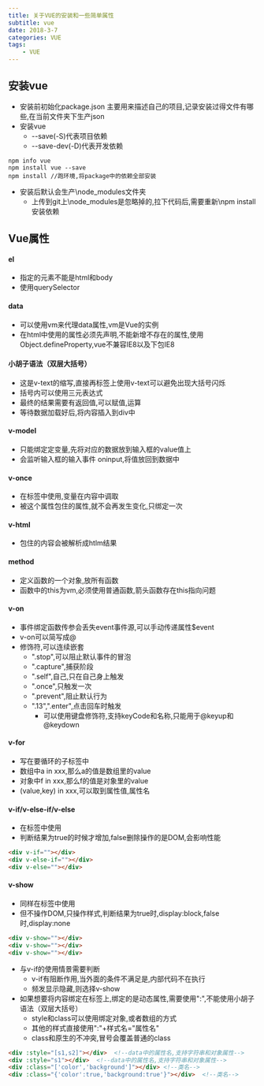 ```yaml
---
title: 关于VUE的安装和一些简单属性
subtitle: vue
date: 2018-3-7
categories: VUE
tags: 
    - VUE
---
```

## 安装vue
+ 安装前初始化package.json 主要用来描述自己的项目,记录安装过得文件有哪些,在当前文件夹下生产json
+ 安装vue
    + --save(-S)代表项目依赖
    + --save-dev(-D)代表开发依赖
```
npm info vue
npm install vue --save
npm install //跑环境,将package中的依赖全部安装
```
+ 安装后默认会生产\node_modules文件夹
    + 上传到git上\node_modules是忽略掉的,拉下代码后,需要重新\npm install安装依赖


## Vue属性

#### el
+ 指定的元素不能是html和body
+ 使用querySelector

#### data
+ 可以使用vm来代理data属性,vm是Vue的实例
+ 在html中使用的属性必须先声明,不能新增不存在的属性,使用Object.defineProperty,vue不兼容IE8以及下包IE8

#### 小胡子语法（双层大括号）
+ 这是v-text的缩写,直接再标签上使用v-text可以避免出现大括号闪烁
+ 括号内可以使用三元表达式
+ 最终的结果需要有返回值,可以赋值,运算
+ 等待数据加载好后,将内容插入到div中

#### v-model
+ 只能绑定定变量,先将对应的数据放到输入框的value值上
+ 会监听输入框的输入事件 oninput,将值放回到数据中

#### v-once
+ 在标签中使用,变量在内容中调取
+ 被这个属性包住的属性,就不会再发生变化,只绑定一次

#### v-html
+ 包住的内容会被解析成htlm结果

#### method
+ 定义函数的一个对象,放所有函数
+ 函数中的this为vm,必须使用普通函数,箭头函数存在this指向问题

#### v-on
+ 事件绑定函数传参会丢失event事件源,可以手动传递属性$event
+ v-on可以简写成@
+ 修饰符,可以连续嵌套
    + ".stop",可以阻止默认事件的冒泡
    + ".capture",捕获阶段
    + ".self",自己,只在自己身上触发
    + ".once",只触发一次
    + ".prevent",阻止默认行为
    + ".13",".enter",点击回车时触发      
        + 可以使用键盘修饰符,支持keyCode和名称,只能用于@keyup和@keydown

#### v-for
+ 写在要循环的子标签中
+ 数组中a in xxx,那么a的值是数组里的value
+ 对象中f in xxx,那么f的值是对象里的value
+ (value,key) in xxx,可以取到属性值,属性名

#### v-if/v-else-if/v-else
+ 在标签中使用
+ 判断结果为true的时候才增加,false删除操作的是DOM,会影响性能
```html
<div v-if=""></div>
<div v-else-if=""></div>
<div v-else=""></div>
```

#### v-show
+ 同样在标签中使用
+ 但不操作DOM,只操作样式,判断结果为true时,display:block,false时,display:none
```html
<div v-show=""></div>
<div v-show=""></div>
<div v-show=""></div>
```

+ 与v-if的使用情景需要判断
    + v-if有阻断作用,当外面的条件不满足是,内部代码不在执行    
    + 频发显示隐藏,则选择v-show
+ 如果想要将内容绑定在标签上,绑定的是动态属性,需要使用":",不能使用小胡子语法（双层大括号）
    + style和class可以使用绑定对象,或者数组的方式
    + 其他的样式直接使用":"+样式名="属性名"
    + class和原生的不冲突,冒号会覆盖普通的class
```html
<div :style="[s1,s2]"></div>  <!--data中的属性名,支持字符串和对象属性-->
<div :style="s1"></div>  <!--data中的属性名,支持字符串和对象属性-->
<div :class="['color','background']"></div> <!--类名-->
<div :class="{'color':true,'background:true'}"></div>  <!--类名-->
